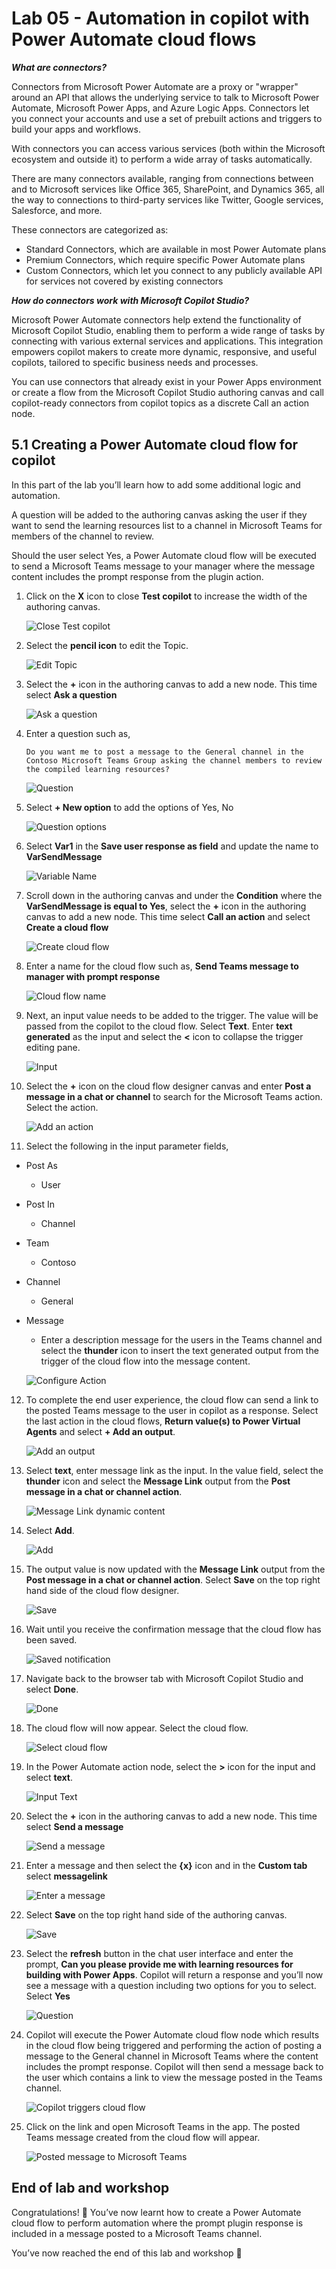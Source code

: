 # Lab 05 - Automation in copilot with Power Automate cloud flows

***What are connectors?***

Connectors from Microsoft Power Automate are a proxy or "wrapper" around an API that allows the underlying service to talk to Microsoft Power Automate, Microsoft Power Apps, and Azure Logic Apps. Connectors let you connect your accounts and use a set of prebuilt actions and triggers to build your apps and workflows.

With connectors you can access various services (both within the Microsoft ecosystem and outside it) to perform a wide array of tasks automatically.

There are many connectors available, ranging from connections between and to Microsoft services like Office 365, SharePoint, and Dynamics 365, all the way to connections to third-party services like Twitter, Google services, Salesforce, and more. 

These connectors are categorized as:
- Standard Connectors, which are available in most Power Automate plans
- Premium Connectors, which require specific Power Automate plans
- Custom Connectors, which let you connect to any publicly available API for services not covered by existing connectors

***How do connectors work with Microsoft Copilot Studio?***

Microsoft Power Automate connectors help extend the functionality of Microsoft Copilot Studio, enabling them to perform a wide range of tasks by connecting with various external services and applications. This integration empowers copilot makers to create more dynamic, responsive, and useful copilots, tailored to specific business needs and processes.

You can use connectors that already exist in your Power Apps environment or create a flow from the Microsoft Copilot Studio authoring canvas and call copilot-ready connectors from copilot topics as a discrete Call an action node.


## 5.1 Creating a Power Automate cloud flow for copilot

In this part of the lab you’ll learn how to add some additional logic and automation. 

A question will be added to the authoring canvas asking the user if they want to send the learning resources list to a channel in Microsoft Teams for members of the channel to review.

Should the user select Yes, a Power Automate cloud flow will be executed to send a Microsoft Teams message to your manager where the message content includes the prompt response from the plugin action.

1.	Click on the **X** icon to close **Test copilot** to increase the width of the authoring canvas.

    ![Close Test copilot](assets/5.1_01_CloseTestCopilot.jpg)

2.	Select the **pencil icon** to edit the Topic.

    ![Edit Topic](assets/5.1_02_EditTopic.jpg)

3.	Select the **+** icon in the authoring canvas to add a new node. This time select **Ask a question**
    
    ![Ask a question](assets/5.1_03_AskAQuestion.jpg)

4.	Enter a question such as, 

    ```
    Do you want me to post a message to the General channel in the Contoso Microsoft Teams Group asking the channel members to review the compiled learning resources?
    ```
    
    ![Question](assets/5.1_04_EnterQuestion.jpg)

5. Select **+ New option** to add the options of Yes, No

    ![Question options](assets/5.1_05_QuestionOptions.jpg)

6.	Select **Var1** in the **Save user response as field** and update the name to **VarSendMessage**

    ![Variable Name](assets/5.1_06_VariableName.jpg)

7.	Scroll down in the authoring canvas and under the **Condition** where the **VarSendMessage is equal to Yes**, select the **+** icon in the authoring canvas to add a new node. This time select **Call an action** and select **Create a cloud flow**

    ![Create cloud flow](assets/5.1_07_CreateACloudFlow.jpg)

8.	Enter a name for the cloud flow such as, **Send Teams message to manager with prompt response**

    ![Cloud flow name](assets/5.1_08_CloudFlowName.jpg)

9.	Next, an input value needs to be added to the trigger. The value will be passed from the copilot to the cloud flow. Select **Text**. Enter **text generated** as the input and select the **<** icon to collapse the trigger editing pane.

    ![Input](assets/5.1_10_Input.jpg)

10.	Select the **+** icon on the cloud flow designer canvas and enter **Post a message in a chat or channel** to search for the Microsoft Teams action. Select the action.

    ![Add an action](assets/5.1_11_AddAnAction.jpg)

12.	Select the following in the input parameter fields,
- Post As
    - User
- Post In
    - Channel
- Team
    - Contoso
- Channel
    - General
- Message
    - Enter a description message for the users in the Teams channel and select the **thunder** icon to insert the text generated output from the trigger of the cloud flow into the message content.

    ![Configure Action](assets/5.1_12_ConfigureAction.jpg)

12.	To complete the end user experience, the cloud flow can send a link to the posted Teams message to the user in copilot as a response. Select the last action in the cloud flows, **Return value(s) to Power Virtual Agents** and select **+ Add an output**. 

    ![Add an output](assets/5.1_13_AddAnOutput.jpg)

13.	Select **text**, enter message link as the input. In the value field, select the **thunder** icon and select the **Message Link** output from the **Post message in a chat or channel action**.

    ![Message Link dynamic content](assets/5.1_14_MessageLinkDynamicContent.jpg)

14.	Select **Add**.

    ![Add](assets/5.1_15_Add.jpg)

15.	The output value is now updated with the **Message Link** output from the **Post message in a chat or channel action**. Select **Save** on the top right hand side of the cloud flow designer.

    ![Save](assets/5.1_16_Save.jpg)

16.	Wait until you receive the confirmation message that the cloud flow has been saved.

    ![Saved notification](assets/5.1_17_Saved.jpg)

17.	Navigate back to the browser tab with Microsoft Copilot Studio and select **Done**.

    ![Done](assets/5.1_18_Done.jpg)

18. The cloud flow will now appear. Select the cloud flow.

    ![Select cloud flow](assets/5.1_19_SelectCloudFlow.jpg)

18.	In the Power Automate action node, select the **>** icon for the input and select **text**.

    ![Input Text](assets/5.1_20_InputText.jpg)

19.	Select the **+** icon in the authoring canvas to add a new node. This time select **Send a message**

    ![Send a message](assets/5.1_21_SendAMessage.jpg)

20.	Enter a message and then select the **{x}** icon and in the **Custom tab** select **messagelink**

    ![Enter a message](assets/5.1_22_EnterAMessage.jpg)

21.	Select **Save** on the top right hand side of the authoring canvas.

    ![Save](assets/5.1_23_Save.jpg)

22.	Select the **refresh** button in the chat user interface and enter the prompt, **Can you please provide me with learning resources for building with Power Apps**. Copilot will return a response and you’ll now see a message with a question including two options for you to select. Select **Yes**

    ![Question](assets/5.1_24_Question.jpg)

23.	Copilot will execute the Power Automate cloud flow node which results in the cloud flow being triggered and performing the action of posting a message to the General channel in Microsoft Teams where the content includes the prompt response. Copilot will then send a message back to the user which contains a link to view the message posted in the Teams channel. 

    ![Copilot triggers cloud flow](assets/5.1_25_CopilotTriggersCloudFlow.jpg)

24. Click on the link and open Microsoft Teams in the app. The posted Teams message created from the cloud flow will appear.

    ![Posted message to Microsoft Teams](assets/5.1_26_TeamsMessage.jpg)

## End of lab and workshop

Congratulations! 🎇 You’ve now learnt how to create a Power Automate cloud flow to perform automation where the prompt plugin response is included in a message posted to a Microsoft Teams channel.

You’ve now reached the end of this lab and workshop 🎉
